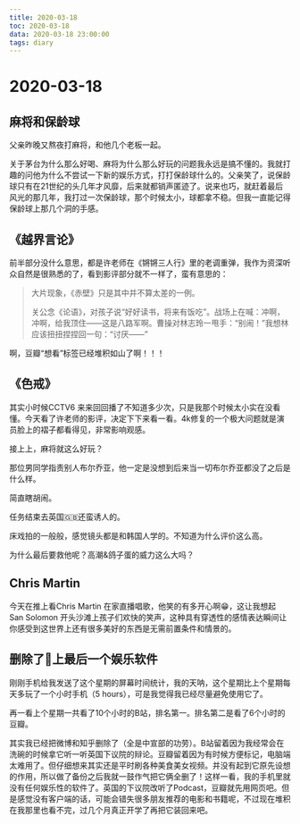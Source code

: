 ```yaml
---
title: 2020-03-18
toc: 2020-03-18
data: 2020-03-18 23:00:00
tags: diary
---
```



# 2020-03-18

## 麻将和保龄球

父亲昨晚又熬夜打麻将，和他几个老板一起。

关于茅台为什么那么好喝、麻将为什么那么好玩的问题我永远是搞不懂的。我就打趣的问他为什么不尝试一下新的娱乐方式，打打保龄球什么的。父亲笑了，说保龄球只有在21世纪的头几年才风靡，后来就都销声匿迹了。说来也巧，就赶着最后风光的那几年，我打过一次保龄球，那个时候太小，球都拿不稳。但我一直能记得保龄球上那几个洞的手感。

## 《越界言论》

前半部分没什么意思，都是许老师在《锵锵三人行》里的老调重弹，我作为资深听众自然是很熟悉的了，看到影评部分就不一样了，蛮有意思的：


> 大片现象，《赤壁》只是其中并不算太差的一例。
>
> 关公念《论语》，对孩子说“好好读书，将来有饭吃”。战场上在喊：冲啊，冲啊，给我顶住——这是八路军啊。曹操对林志玲一甩手：“别闹！”我想林应该扭扭捏捏回一句：“讨厌——”



啊，豆瓣“想看”标签已经堆积如山了啊！！！

## 《色戒》

其实小时候CCTV6 来来回回播了不知道多少次，只是我那个时候太小实在没看懂。今天看了许老师的影评，决定下下来看一看。4k修复的一个极大问题就是演员脸上的褶子都看得见，非常影响观感。

接上上，麻将就这么好玩？

那位男同学指责别人布尔乔亚，他一定是没想到后来当一切布尔乔亚都没了之后是什么样。

简直瞎胡闹。

任务结束去英国🇬🇧还蛮诱人的。

 床戏拍的一般般，感觉镜头都是和韩国人学的。不知道为什么评价这么高。

为什么最后要救他呢？高潮&鸽子蛋的威力这么大吗？



## Chris Martin

今天在推上看Chris Martin 在家直播唱歌，他笑的有多开心啊😁，这让我想起 San Solomon 开头沙滩上孩子们欢快的笑声，这种具有穿透性的感情表达瞬间让你感受到这世界上还有很多美好的东西是无需前置条件和情景的。





## 删除了📱上最后一个娱乐软件

刚刚手机给我发送了这个星期的屏幕时间统计，我的天呐，这个星期比上个星期每天多玩了一个小时手机（5 hours），可是我觉得我已经尽量避免使用它了。

再一看上个星期一共看了10个小时的B站，排名第一。排名第二是看了6个小时的豆瓣。

其实我已经把微博和知乎删除了（全是中宣部的功劳）。B站留着因为我经常会在洗碗的时候拿它听一听英国下议院的辩论。豆瓣留着因为有时候方便标记，电脑端太难用了。但仔细想来其实还是平时刷各种美食美女视频。并没有起到它原先设想的作用，所以做了备份之后我就一鼓作气把它俩全删了！这样一看，我的手机里就没有任何娱乐性的软件了。英国的下议院改听了Podcast，豆瓣就先用网页吧。但是感觉没有客户端的话，可能会错失很多朋友推荐的电影和书籍呢，不过现在堆积在我那里也看不完，过几个月真正开学了再把它装回来吧。

